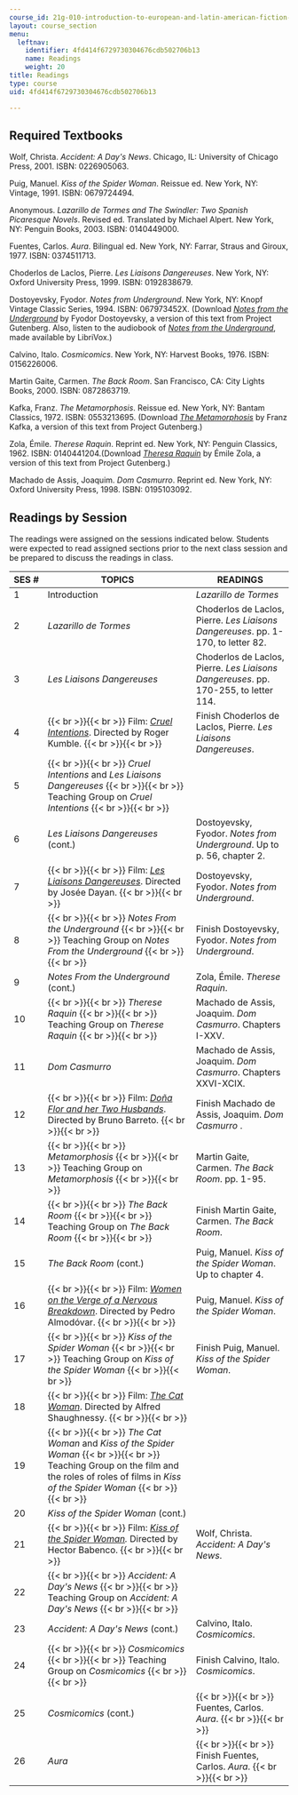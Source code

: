```yaml
---
course_id: 21g-010-introduction-to-european-and-latin-american-fiction-fall-2006
layout: course_section
menu:
  leftnav:
    identifier: 4fd414f6729730304676cdb502706b13
    name: Readings
    weight: 20
title: Readings
type: course
uid: 4fd414f6729730304676cdb502706b13

---
```


Required Textbooks
------------------

Wolf, Christa. _Accident: A Day's News_. Chicago, IL: University of Chicago Press, 2001. ISBN: 0226905063.

Puig, Manuel. _Kiss of the Spider Woman_. Reissue ed. New York, NY: Vintage, 1991. ISBN: 0679724494.

Anonymous. _Lazarillo de Tormes and The Swindler: Two Spanish Picaresque Novels_. Revised ed. Translated by Michael Alpert. New York, NY: Penguin Books, 2003. ISBN: 0140449000.

Fuentes, Carlos. _Aura_. Bilingual ed. New York, NY: Farrar, Straus and Giroux, 1977. ISBN: 0374511713.

Choderlos de Laclos, Pierre. _Les Liaisons Dangereuses_. New York, NY: Oxford University Press, 1999. ISBN: 0192838679.

Dostoyevsky, Fyodor. _Notes from Underground_. New York, NY: Knopf Vintage Classic Series, 1994. ISBN: 067973452X. (Download [_Notes from the Underground_](http://www.gutenberg.org/etext/600) by Fyodor Dostoyevsky, a version of this text from Project Gutenberg. Also, listen to the audiobook of _[Notes from the Underground](http://librivox.org/notes-from-the-underground-by-fyodor-dostoyevsky/)_, made available by LibriVox.)

Calvino, Italo. _Cosmicomics_. New York, NY: Harvest Books, 1976. ISBN: 0156226006.

Martin Gaite, Carmen. _The Back Room_. San Francisco, CA: City Lights Books, 2000. ISBN: 0872863719.

Kafka, Franz. _The Metamorphosis_. Reissue ed. New York, NY: Bantam Classics, 1972. ISBN: 0553213695. (Download [_The Metamorphosis_](http://www.gutenberg.org/etext/5200) by Franz Kafka, a version of this text from Project Gutenberg.)

Zola, Émile. _Therese Raquin_. Reprint ed. New York, NY: Penguin Classics, 1962. ISBN: 0140441204.(Download [_Theresa Raquin_](http://www.gutenberg.org/etext/6626) by Émile Zola, a version of this text from Project Gutenberg.)

Machado de Assis, Joaquim. _Dom Casmurro_. Reprint ed. New York, NY: Oxford University Press, 1998. ISBN: 0195103092.

Readings by Session
-------------------

The readings were assigned on the sessions indicated below. Students were expected to read assigned sections prior to the next class session and be prepared to discuss the readings in class.

| SES # | TOPICS | READINGS |
| --- | --- | --- |
| 1 | Introduction | _Lazarillo de Tormes_ |
| 2 | _Lazarillo de Tormes_ | Choderlos de Laclos, Pierre. _Les Liaisons Dangereuses_. pp. 1-170, to letter 82. |
| 3 | _Les Liaisons Dangereuses_ | Choderlos de Laclos, Pierre. _Les Liaisons Dangereuses_. pp. 170-255, to letter 114. |
| 4 |  {{< br >}}{{< br >}} Film: [_Cruel Intentions_](http://www.imdb.com/title/tt0139134/). Directed by Roger Kumble. {{< br >}}{{< br >}}  | Finish Choderlos de Laclos, Pierre. _Les Liaisons Dangereuses_. |
| 5 |  {{< br >}}{{< br >}} _Cruel Intentions_ and _Les Liaisons Dangereuses_ {{< br >}}{{< br >}} Teaching Group on _Cruel Intentions_ {{< br >}}{{< br >}}  | &nbsp; |
| 6 | _Les Liaisons Dangereuses_ (cont.) | Dostoyevsky, Fyodor. _Notes from Underground_. Up to p. 56, chapter 2. |
| 7 |  {{< br >}}{{< br >}} Film: [_Les Liaisons Dangereuses_](http://www.imdb.com/title/tt0317875/). Directed by Josée Dayan. {{< br >}}{{< br >}}  | Dostoyevsky, Fyodor. _Notes from Underground_. |
| 8 |  {{< br >}}{{< br >}} _Notes From the Underground_ {{< br >}}{{< br >}} Teaching Group on _Notes From the Underground_ {{< br >}}{{< br >}}  | Finish Dostoyevsky, Fyodor. _Notes from Underground_. |
| 9 | _Notes From the Underground_ (cont.) | Zola, Émile. _Therese Raquin_. |
| 10 |  {{< br >}}{{< br >}} _Therese Raquin_ {{< br >}}{{< br >}} Teaching Group on _Therese Raquin_ {{< br >}}{{< br >}}  | Machado de Assis, Joaquim. _Dom Casmurro_. Chapters I-XXV. |
| 11 | _Dom Casmurro_ | Machado de Assis, Joaquim. _Dom Casmurro_. Chapters XXVI-XCIX. |
| 12 |  {{< br >}}{{< br >}} Film: [_Doña Flor and her Two Husbands_](http://www.imdb.com/title/tt0077452/). Directed by Bruno Barreto. {{< br >}}{{< br >}}  | Finish Machado de Assis, Joaquim. _Dom Casmurro_ . |
| 13 |  {{< br >}}{{< br >}} _Metamorphosis_ {{< br >}}{{< br >}} Teaching Group on _Metamorphosis_ {{< br >}}{{< br >}}  | Martin Gaite, Carmen. _The Back Room_. pp. 1-95. |
| 14 |  {{< br >}}{{< br >}} _The Back Room_ {{< br >}}{{< br >}} Teaching Group on _The Back Room_ {{< br >}}{{< br >}}  | Finish Martin Gaite, Carmen. _The Back Room_. |
| 15 | _The Back Room_ (cont.) | Puig, Manuel. _Kiss of the Spider Woman_. Up to chapter 4. |
| 16 |  {{< br >}}{{< br >}} Film: [_Women on the Verge of a Nervous Breakdown_](http://www.imdb.com/title/tt0095675/). Directed by Pedro Almodóvar. {{< br >}}{{< br >}}  | Puig, Manuel. _Kiss of the Spider Woman_. |
| 17 |  {{< br >}}{{< br >}} _Kiss of the Spider Woman_ {{< br >}}{{< br >}} Teaching Group on _Kiss of the Spider Woman_ {{< br >}}{{< br >}}  | Finish Puig, Manuel. _Kiss of the Spider Woman_. |
| 18 |  {{< br >}}{{< br >}} Film: [_The Cat Woman_](http://www.imdb.com/title/tt0050235/). Directed by Alfred Shaughnessy. {{< br >}}{{< br >}}  | &nbsp; |
| 19 |  {{< br >}}{{< br >}} _The Cat Woman_ and _Kiss of the Spider Woman_ {{< br >}}{{< br >}} Teaching Group on the film and the roles of roles of films in _Kiss of the Spider Woman_ {{< br >}}{{< br >}}  | &nbsp; |
| 20 | _Kiss of the Spider Woman_ (cont.) | &nbsp; |
| 21 |  {{< br >}}{{< br >}} Film: [_Kiss of the Spider Woman_](http://www.imdb.com/title/tt0089424/)_._ Directed by Hector Babenco. {{< br >}}{{< br >}}  | Wolf, Christa. _Accident: A Day's News_. |
| 22 |  {{< br >}}{{< br >}} _Accident: A Day's News_ {{< br >}}{{< br >}} Teaching Group on _Accident: A Day's News_ {{< br >}}{{< br >}}  | &nbsp; |
| 23 | _Accident: A Day's News_ (cont.) | Calvino, Italo. _Cosmicomics_. |
| 24 |  {{< br >}}{{< br >}} _Cosmicomics_ {{< br >}}{{< br >}} Teaching Group on _Cosmicomics_ {{< br >}}{{< br >}}  | Finish Calvino, Italo. _Cosmicomics_. |
| 25 | _Cosmicomics_ (cont.) |  {{< br >}}{{< br >}} Fuentes, Carlos. _Aura_. {{< br >}}{{< br >}}  |
| 26 | _Aura_ |  {{< br >}}{{< br >}} Finish Fuentes, Carlos. _Aura_. {{< br >}}{{< br >}}